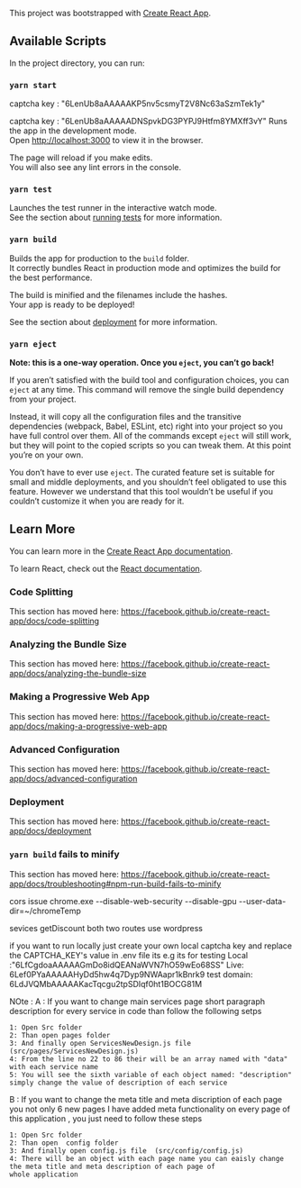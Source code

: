 This project was bootstrapped with [Create React App](https://github.com/facebook/create-react-app).

## Available Scripts

In the project directory, you can run:

### `yarn start`


captcha key : "6LenUb8aAAAAAKP5nv5csmyT2V8Nc63aSzmTek1y"

captcha key : "6LenUb8aAAAAADNSpvkDG3PYPJ9Htfm8YMXff3vY"
Runs the app in the development mode.<br />
Open [http://localhost:3000](http://localhost:3000) to view it in the browser.

The page will reload if you make edits.<br />
You will also see any lint errors in the console.

### `yarn test`

Launches the test runner in the interactive watch mode.<br />
See the section about [running tests](https://facebook.github.io/create-react-app/docs/running-tests) for more information.

### `yarn build`

Builds the app for production to the `build` folder.<br />
It correctly bundles React in production mode and optimizes the build for the best performance.

The build is minified and the filenames include the hashes.<br />
Your app is ready to be deployed!

See the section about [deployment](https://facebook.github.io/create-react-app/docs/deployment) for more information.

### `yarn eject`

**Note: this is a one-way operation. Once you `eject`, you can’t go back!**

If you aren’t satisfied with the build tool and configuration choices, you can `eject` at any time. This command will remove the single build dependency from your project.

Instead, it will copy all the configuration files and the transitive dependencies (webpack, Babel, ESLint, etc) right into your project so you have full control over them. All of the commands except `eject` will still work, but they will point to the copied scripts so you can tweak them. At this point you’re on your own.

You don’t have to ever use `eject`. The curated feature set is suitable for small and middle deployments, and you shouldn’t feel obligated to use this feature. However we understand that this tool wouldn’t be useful if you couldn’t customize it when you are ready for it.

## Learn More

You can learn more in the [Create React App documentation](https://facebook.github.io/create-react-app/docs/getting-started).

To learn React, check out the [React documentation](https://reactjs.org/).

### Code Splitting

This section has moved here: https://facebook.github.io/create-react-app/docs/code-splitting

### Analyzing the Bundle Size

This section has moved here: https://facebook.github.io/create-react-app/docs/analyzing-the-bundle-size

### Making a Progressive Web App

This section has moved here: https://facebook.github.io/create-react-app/docs/making-a-progressive-web-app

### Advanced Configuration

This section has moved here: https://facebook.github.io/create-react-app/docs/advanced-configuration

### Deployment

This section has moved here: https://facebook.github.io/create-react-app/docs/deployment

### `yarn build` fails to minify

This section has moved here: https://facebook.github.io/create-react-app/docs/troubleshooting#npm-run-build-fails-to-minify


cors issue 
chrome.exe --disable-web-security --disable-gpu --user-data-dir=~/chromeTemp





sevices 
getDiscount
both two routes use wordpress 

<!-- project locally Running instructions -->
if you want to run locally just create your own local captcha key and replace the CAPTCHA_KEY's  value in .env file its e.g its for testing 
Local :"6LfCgdoaAAAAAGmDo8idQEANaWVN7hO59wEo68SS" 
Live:  6Lef0PYaAAAAAHyDd5hw4q7Dyp9NWAapr1kBnrk9
test domain: 6LdJVQMbAAAAAKacTqcgu2tpSDIqf0ht1BOCG81M



NOte : 
A : If you want to change main services page short paragraph description for every service in code than follow the following setps

    1: Open Src folder 
    2: Than open pages folder 
    3: And finally open ServicesNewDesign.js file  (src/pages/ServicesNewDesign.js)
    4: From the line no 22 to 86 their will be an array named with "data" with each service name 
    5: You will see the sixth variable of each object named: "description" simply change the value of description of each service

B : If you want to change the meta title and meta discription of each page you not only 6 new pages I have added 
meta functionality on every page of this application , you just need to follow these steps 
 
    1: Open Src folder 
    2: Than open  config folder 
    3: And finally open config.js file  (src/config/config.js)
    4: There will be an object with each page name you can eaisly change the meta title and meta description of each page of 
    whole application

